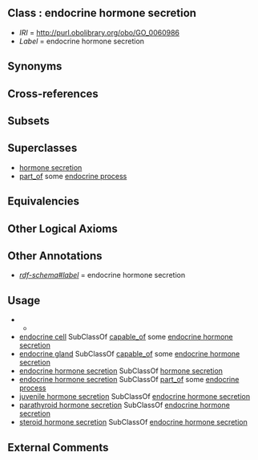
## Class : endocrine hormone secretion

 * *IRI* = http://purl.obolibrary.org/obo/GO_0060986
 * *Label* = endocrine hormone secretion

## Synonyms


## Cross-references


## Subsets


## Superclasses

 * [hormone secretion](../../GO/79/GO_0046879.md)
 * [part_of](../../BFO/50/BFO_0000050.md) some [endocrine process](../../GO/86/GO_0050886.md)

## Equivalencies


## Other Logical Axioms


## Other Annotations

 * *[rdf-schema#label](../../el/rdf-schema#label.md)* = endocrine hormone secretion

## Usage

 * -
 * [endocrine cell](../../CL/63/CL_0000163.md) SubClassOf [capable_of](../../RO/15/RO_0002215.md) some [endocrine hormone secretion](../../GO/86/GO_0060986.md)
 * [endocrine gland](../../UBERON/68/UBERON_0002368.md) SubClassOf [capable_of](../../RO/15/RO_0002215.md) some [endocrine hormone secretion](../../GO/86/GO_0060986.md)
 * [endocrine hormone secretion](../../GO/86/GO_0060986.md) SubClassOf [hormone secretion](../../GO/79/GO_0046879.md)
 * [endocrine hormone secretion](../../GO/86/GO_0060986.md) SubClassOf [part_of](../../BFO/50/BFO_0000050.md) some [endocrine process](../../GO/86/GO_0050886.md)
 * [juvenile hormone secretion](../../GO/43/GO_0045443.md) SubClassOf [endocrine hormone secretion](../../GO/86/GO_0060986.md)
 * [parathyroid hormone secretion](../../GO/98/GO_0035898.md) SubClassOf [endocrine hormone secretion](../../GO/86/GO_0060986.md)
 * [steroid hormone secretion](../../GO/29/GO_0035929.md) SubClassOf [endocrine hormone secretion](../../GO/86/GO_0060986.md)

## External Comments

